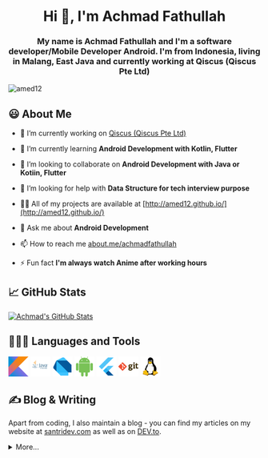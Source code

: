 <h1 align="center">Hi 👋, I'm Achmad Fathullah</h1>  
<h3 align="center">My name is Achmad Fathullah and I'm a software developer/Mobile Developer Android. I'm from Indonesia, living in Malang, East Java and currently working at Qiscus (Qiscus Pte Ltd) </h3>  
  
<p align="left"> <img src="https://komarev.com/ghpvc/?username=amed12" alt="amed12" /> </p>  

## :smiley: About Me


- 🔭 I’m currently working on [Qiscus (Qiscus Pte Ltd)](http://amed12.github.io/)  
  
- 🌱 I’m currently learning **Android Development with Kotlin, Flutter**  
  
- 👯 I’m looking to collaborate on **Android Development with Java or Kotiin, Flutter**  
  
- 🤔 I’m looking for help with **Data Structure for tech interview purpose**  
  
- 👨‍💻 All of my projects are available at [http://amed12.github.io/](http://amed12.github.io/)
  
- 💬 Ask me about **Android Development**  
  
- 📫 How to reach me [about.me/achmadfathullah](http://about.me/achmadfathullah)
  
- ⚡ Fun fact **I'm always watch Anime after working hours**

## &#x1f4c8; GitHub Stats


<a href="https://github.com/amed12/amed12">
  <img align="center" src="https://github-readme-stats.vercel.app/api?username=amed12&show_icons=true&line_height=27&count_private=true&title_color=ffffff&text_color=c9cacc&icon_color=2bbc8a&bg_color=1d1f21" alt="Achmad's GitHub Stats" />
</a>

  ## 👨🏻‍💻 Languages and Tools <br />
  <code><img height="40" src="https://raw.githubusercontent.com/github/explore/80688e429a7d4ef2fca1e82350fe8e3517d3494d/topics/kotlin/kotlin.png"></code>
  <code><img height="40" src="https://raw.githubusercontent.com/github/explore/80688e429a7d4ef2fca1e82350fe8e3517d3494d/topics/java/java.png"></code>
    <code><img height="40" src="https://raw.githubusercontent.com/github/explore/80688e429a7d4ef2fca1e82350fe8e3517d3494d/topics/dart/dart.png"></code>
  <code><img height="40" src="https://raw.githubusercontent.com/github/explore/80688e429a7d4ef2fca1e82350fe8e3517d3494d/topics/android/android.png"></code>
    <code><img height="40" src="https://raw.githubusercontent.com/github/explore/80688e429a7d4ef2fca1e82350fe8e3517d3494d/topics/flutter/flutter.png"></code>
  <code><img height="40" src="https://raw.githubusercontent.com/github/explore/80688e429a7d4ef2fca1e82350fe8e3517d3494d/topics/git/git.png"></code>
  <code><img height="40" src="https://raw.githubusercontent.com/github/explore/80688e429a7d4ef2fca1e82350fe8e3517d3494d/topics/linux/linux.png"></code>

## &#x270d; Blog & Writing

Apart from coding, I also maintain a blog - you can find my articles on my website at [santridev.com](https://santridev.com/) as well as on [DEV.to](https://dev.to//amed12).

<details>
<summary>More...</summary>

## My Skills Android Documentation

### Always using best practices is a must
- [From Ice House](https://github.com/Ice-House-Engineering/academy-curriculum)
- [Kotlin Cheat Sheet](https://simplecheatsheet.com/tag/kotlin-cheat-sheet/)
- [UI Library](https://github.com/wasabeef/awesome-android-ui)
- [Another best](https://github.com/futurice/android-best-practices)

### Android Study Documentation
Study material to get the Google Developer Android Kotlin certificate.
- [Study guide: Associate Android Developer Certification](https://developers.google.com/certification/associate-android-developer/study-guide/)

### Guide Line
- [Android core](https://developers.google.com/certification/associate-android-developer/study-guide/android-core)
- [User interface](https://developers.google.com/certification/associate-android-developer/study-guide/user-interface)
- [Data management](https://developers.google.com/certification/associate-android-developer/study-guide/data-management)
- [Debugging](https://developers.google.com/certification/associate-android-developer/study-guide/debugging)
- [Testing](https://developers.google.com/certification/associate-android-developer/study-guide/testing)

### Topics studied
Android core
- [Android Developers -> Toasts](https://developer.android.com/guide/topics/ui/notifiers/toasts) 100%
- [Android Developers -> Snackbar](https://developer.android.com/reference/android/support/design/widget/Snackbar) 50%
- [Android Developers -> Localize your app]() 
- [Android Developers -> Application fundamentals]() 
- [Android Developers -> Create a notification]() 
- [Android Developers -> AndroidX overview]() 
- [Android Developers -> Getting started with Jetpack]() 
- [Android Developers -> Android KTX (Kotlin)]() 
- [Codelabs -> Notifications]() 
- [Codelabs -> JobScheduler]() 
- [Codelabs -> WorkManager (Kotlin)]() 

User interface
- All about recycler view
  + [BaseRecyclerViewAdapterHelper](https://github.com/CymChad/BaseRecyclerViewAdapterHelper) 
- [Android Developers -> Build a responsive UI with ConstraintLayout]() 
- [Android Developers -> Create a list with RecyclerView]() 
- [Android Developers -> Create a navigation drawer]() 
- [Android Developers -> Custom view components]() 
- [Android Developers -> Build more accessible custom views]() 
- [Android Developers -> Styles and themes]() 
- [Android Developers -> setContentDescription()]() 
- [Android Developers -> Adding accessibility features to apps for blind and visually-impaired users]() 
- [Android Tool Time - Building interfaces with ConstraintLayout in AS]() 
- [Codelabs -> Activities and intents]() 
- [Codelabs -> Your first interactive UI]() 
- [Codelabs -> Themes and final touches]() 
- [Codelabs -> RecyclerView]() 
- [Codelabs -> Menus and pickers]() 
- [Codelabs -> User navigation]() 
- [Codelabs -> Material Components (Kotlin)]() 
- [Codelabs -> Lifecycles]() 
- [Codelabs -> Add user interactivity]() 
- [Codelabs -> Constraint layout using the Layout Editor]() 
- [Codelabs -> RecyclerView fundamentals (Kotlin)]() 

Data management
- [Android Developers -> Shared preferences]() 
- [Codelabs -> Room, LiveData and ViewModel]() 
- [Codelabs -> Repository]() 
- [Codelabs -> Drawables, styles, and themes]() 
- [Codelabs -> Shared preferences]() 
- [Codelabs -> App settings]() 
- [Codelabs -> ViewModel and ViewModelFactory]() 
- [Codelabs -> Room with a View (Kotlin)]() 

Debugging
- [Android Developers -> Debug your app]() 
- [Android Dev Fundamentals -> Write and view logs with Logcat]() 
- [Codelabs -> Android Studio debugger]() 
- [Codelabs -> Add log statements to your app]() 

Testing
- [Android Developers -> Fundamentals of testing]() 
- [Android Dev Fundamentals -> Automate UI tests]() 
- [Codelabs -> Unit tests]() 
- [Codelabs -> Android Testing -> Unit testing with JUnit and Mockito]() 
- [Codelabs -> Android Testing -> Espresso for UI testing]() 

## Backend Study Documentation
Study NodeJS Developer RoadMap based on course.
- [The Complete Node.js Dev Course](https://www.udemy.com/course/the-complete-nodejs-developer-course-2/)

### GuideLine
- [Backend Roadmap](https://roadmap.sh/backend)

### Study documentation
NodeJS Basic
- [First Script](https://github.com/amed12/node-js-study/commit/3a548315b5288c19c0ac32b352f5adaa9eae0240) 10

This section describe how file js can execute by node js . This code contain code that running log on js. See this [link](https://nodejs.org/dist/latest-v14.x/docs/api/console.html#console_console_log_data_args)


## What I want to learn or improve in the future
- UI/UX design
- Backend with nodeJS

</details>
